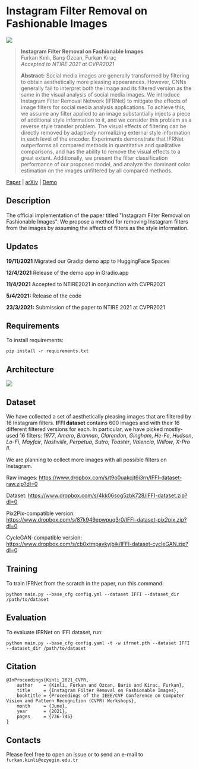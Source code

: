 # Instagram Filter Removal on Fashionable Images

![][results]

> **Instagram Filter Removal on Fashionable Images**<br>
> Furkan Kınlı, Barış Özcan, Furkan Kıraç <br>
> *Accepted to NTIRE 2021 at CVPR2021* <br>
>
>**Abstract:** Social media images are generally transformed by filtering to obtain aesthetically more pleasing appearances. However, CNNs generally fail to interpret both the image and its filtered version as the same in the visual analysis of social media images. We introduce Instagram Filter Removal Network (IFRNet) to mitigate the effects of image filters for social media analysis applications. To achieve this, we assume any filter applied to an image substantially injects a piece of additional style information to it, and we consider this problem as a reverse style transfer problem. The visual effects of filtering can be directly removed by adaptively normalizing external style information in each level of the encoder. Experiments demonstrate that IFRNet outperforms all compared methods in quantitative and qualitative comparisons, and has the ability to remove the visual effects to a great extent. Additionally, we present the filter classification performance of our proposed model, and analyze the dominant color estimation on the images unfiltered by all compared methods.

[Paper][paper] | [arXiv][arxiv] | [Demo][demo]

## Description
The official implementation of the paper titled "Instagram Filter Removal on Fashionable Images".
We propose a method for removing Instagram filters from the images by assuming the affects of filters as the style information.

## Updates
**19/11/2021** Migrated our Gradip demo app to HuggingFace Spaces

**12/4/2021** Release of the demo app in Gradio.app

**11/4/2021** Accepted to NTIRE2021 in conjunction with CVPR2021

**5/4/2021:** Release of the code

**23/3/2021:** Submission of the paper to NTIRE 2021 at CVPR2021

## Requirements
To install requirements:

```
pip install -r requirements.txt
```

## Architecture
![][model]

## Dataset
We have collected a set of aesthetically pleasing
images that are filtered by 16 Instagram filters. **IFFI dataset**
contains 600 images and with their 16 different filtered versions for each. In particular, we have picked mostly-used
16 filters: *1977*, *Amaro*, *Brannan*, *Clarendon*, *Gingham*,
*He-Fe*, *Hudson*, *Lo-Fi*, *Mayfair*, *Nashville*, *Perpetua*, *Sutro*,
*Toaster*, *Valencia*, *Willow*, *X-Pro II*. 

We are planning to collect more images with all possible filters on Instagram.

Raw images: https://www.dropbox.com/s/t9o0uakcjt6i3rn/IFFI-dataset-raw.zip?dl=0

Dataset: https://www.dropbox.com/s/4kk06sog5zbk728/IFFI-dataset.zip?dl=0

Pix2Pix-compatible version: https://www.dropbox.com/s/87k949epwpuq3r0/IFFI-dataset-pix2pix.zip?dl=0

CycleGAN-compatible version: https://www.dropbox.com/s/cb0xtmpavkyjbik/IFFI-dataset-cycleGAN.zip?dl=0

## Training

To train IFRNet from the scratch in the paper, run this command:

```
python main.py --base_cfg config.yml --dataset IFFI --dataset_dir /path/to/dataset
```

## Evaluation

To evaluate IFRNet on IFFI dataset, run:

```
python main.py --base_cfg config.yaml -t -w ifrnet.pth --dataset IFFI --dataset_dir /path/to/dataset
```

## Citation
```
@InProceedings{Kinli_2021_CVPR,
    author    = {Kinli, Furkan and Ozcan, Baris and Kirac, Furkan},
    title     = {Instagram Filter Removal on Fashionable Images},
    booktitle = {Proceedings of the IEEE/CVF Conference on Computer Vision and Pattern Recognition (CVPR) Workshops},
    month     = {June},
    year      = {2021},
    pages     = {736-745}
}
```

## Contacts
Please feel free to open an issue or to send an e-mail to ```furkan.kinli@ozyegin.edu.tr```

[results]: images/paper/results.png
[model]: images/paper/IFRNet.png
[paper]: https://openaccess.thecvf.com/content/CVPR2021W/NTIRE/papers/Kinli_Instagram_Filter_Removal_on_Fashionable_Images_CVPRW_2021_paper.pdf
[arxiv]: https://arxiv.org/abs/2104.05072
[demo]: https://huggingface.co/spaces/birdortyedi/instagram-filter-removal